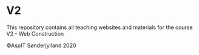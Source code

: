 # V2
This repository contains all teaching websites and materials for the course V2 - Web Construction

&#169;AspIT Sønderjylland 2020
